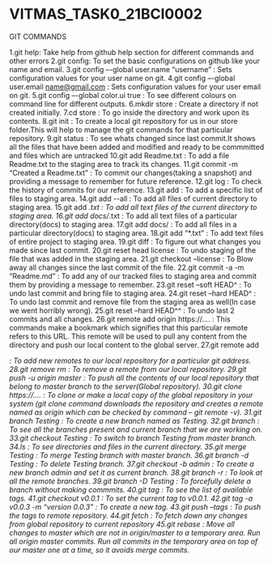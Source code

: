 # VITMAS_TASK0_21BCI0002
GIT COMMANDS

1.git help:  Take help from github help section for different commands and other errors 
2.git config: To set the basic configurations on github like your name and email. 
3.git config –-global user.name “username” : Sets configuration values for your user name on git.
4.git config –-global user.email name@gmail.com :  Sets configuration values for your user email on git. 
5.git config –-global color.ui true :  To see different colours on command line for different outputs.
6.mkdir store :  Create a directory if not created initially. 
7.cd store : To go inside the directory and work upon its contents. 
8.git init : To create a local git repository for us in our store folder.This will help to manage the git commands for that particular repository. 
9.git status : To see whats changed since last commit.It shows all the files that have been added and modified and ready to be commmitted and files which are untracked 
10.git add Readme.txt : To add a file Readme.txt to the staging area to track its changes. 
11.git commit -m “Created a Readme.txt” : To commit our changes(taking a snapshot) and providing a message to remember for future reference. 
12.git log : To check the history of commits for our reference. 
13.git add : To add a specific list of files to staging area. 
14.git add --all : To add all files of current directory to staging area. 
15.git add *.txt : To add all text files of the current directory to staging area. 
16.git add docs/*.txt : To add all text files of a particular directory(docs) to staging area. 
17.git add docs/ : To add all files in a particular directory(docs) to staging area. 
18.git add “*.txt” : To add text files of entire project to staging area. 
19.git diff : To figure out what changes you made since last commit. 
20.git reset head license : To undo staging of the file that was added in the staging area. 
21.git checkout –license : To Blow away all changes since the last commit of the file. 
22.git commit -a -m “Readme.md” : To add any of our tracked files to staging area and commit them by providing a message to remember. 
23.git reset –soft HEAD^ : To undo last commit and bring file to staging area. 
24.git reset –hard HEAD^ : To undo last commit and remove file from the staging area as well(In case we went horribly wrong). 
25.git reset –hard HEAD^^ : To undo last 2 commits and all changes. 
26.git remote add origin https://.... : This commands make a bookmark which signifies that this particular remote refers to this URL. 
                                        This remote will be used to pull any content from the directory and push our local content to the global server.
27.git remote add <address> : To add new remotes to our local repository for a particular git address. 
28.git remove rm : To remove a remote from our local repository. 
29.git push -u origin master : To push all the contents of our local repository that belong to master branch to the server(Global repository). 
30.git clone https://.... : To clone or make a local copy of the global repository in your system  (git clone command downloads the                                                              repository and creates a remote named as origin which can be checked by command – git remote -v). 
31.git branch Testing : To create a new branch named as Testing. 
32.git branch : To see all the branches present and current branch that we are working on. 
33.git checkout Testing : To switch to branch Testing from master branch. 
34.ls : To see directories and files in the current directory. 
35.git merge Testing : To merge Testing branch with master branch. 
36.git branch -d Testing : To delete Testing branch. 
37.git checkout -b admin : To create a new branch admin and set it as current branch. 
38.git branch -r : To look at all the remote branches. 
39.git branch -D Testing : To forcefully delete a branch without making commmits. 
40.git tag : To see the list of available tags. 
41.git checkout v0.0.1 : To set the current tag to v0.0.1. 
42.git tag -a v0.0.3 -m “version 0.0.3” : To create a new tag. 
43.git push –tags : To push the tags to remote repository. 
44.git fetch : To fetch down any changes from global repository to current repository 
45.git rebase : Move all changes to master which are not in origin/master to a temporary area.
                Run all origin master commits.
                Run all commits in the temporary area on top of our master one at a time, so it avoids merge commits.
  
